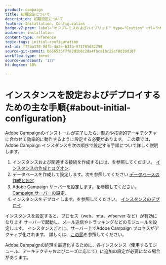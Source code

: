 ```yaml
---
product: campaign
title: 初期設定について
description: 初期設定について
feature: Installation, Configuration
badge-v7-prem: label="オンプレミスおよびハイブリッド" type="Caution" url="https://experienceleague.adobe.com/docs/campaign-classic/using/installing-campaign-classic/architecture-and-hosting-models/hosting-models-lp/hosting-models.html?lang=ja" tooltip="オンプレミスデプロイメントとハイブリッドデプロイメントにのみ適用されます"
audience: installation
content-type: reference
topic-tags: initial-configuration
exl-id: f77ba178-0dfb-4a2e-b33b-971765d42298
source-git-commit: b666535f7f82d1b8c2da4fbce1bc25cf8d39d187
workflow-type: tm+mt
source-wordcount: '177'
ht-degree: 10%

---
```


# インスタンスを設定およびデプロイするための主な手順{#about-initial-configuration}



Adobe Campaignのインストールが完了したら、制約や技術的アーキテクチャに合わせて効率的に動作するように設定する必要があります。 この章では、Adobe Campaign インスタンスを次の順序で設定する手順について詳しく説明します。

1. インスタンスおよび関連する接続を作成するには、を参照してください。 [インスタンスの作成とログオン](../../installation/using/creating-an-instance-and-logging-on.md).
1. データベースを作成して設定します。次を参照してください [データベースの作成と設定](../../installation/using/creating-and-configuring-the-database.md).
1. Adobe Campaign サーバーを設定します。を参照してください。 [Campaign サーバーの設定](../../installation/using/configuring-campaign-server.md).
1. インスタンスをデプロイします。を参照してください。 [インスタンスのデプロイ](../../installation/using/deploying-an-instance.md).

インスタンスを設定すると、プロセス（web、mta、wfserver など）が有効になります サーバーで起動し、メール送信やトラッキングなどのモジュールを設定します。 インスタンスごとに、サーバー上でAdobe Campaign プロセスがアクティブ化されます。 詳しくは、[この節](../../installation/using/configuring-campaign-server.md#enabling-processes)を参照してください。

Adobe Campaignの処理を最適化するために、各インスタンス（使用するモジュール、アーキテクチャおよびニーズに応じて）に追加の設定が必要になる場合があります。
